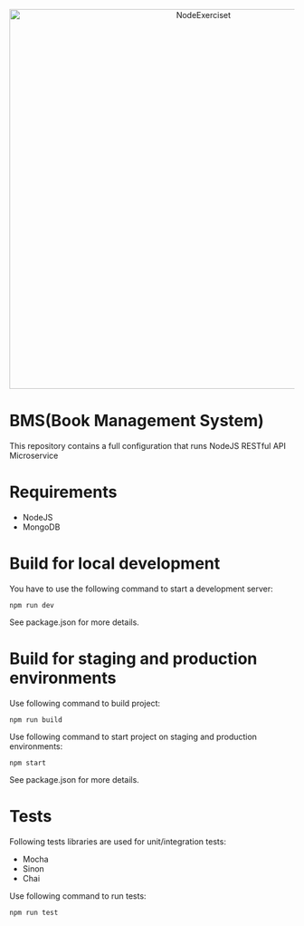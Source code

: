 <p align="center">
  <img src="https://miro.medium.com/max/800/1*cQAZ2YrXqmmrsKMFM4-oMw.jpeg" width="670" title="NodeExerciset">
</p>

# BMS(Book Management System) 

This repository contains a full configuration that runs NodeJS RESTful API Microservice

# Requirements

* NodeJS
* MongoDB

# Build for local development
You have to use the following command to start a development server:
```
npm run dev
```
See package.json for more details.

# Build for staging and production environments
Use following command to build project:
```
npm run build
```
Use following command to start project on staging and production environments:
```
npm start
```
See package.json for more details.

# Tests
Following tests libraries are used for unit/integration tests:
* Mocha
* Sinon
* Chai

Use following command to run tests:
```
npm run test
```
